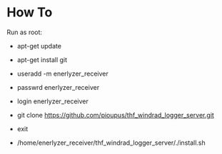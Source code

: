 # How To

Run as root:
- apt-get update
- apt-get install git
- useradd -m enerlyzer_receiver
- passwrd enerlyzer_receiver
- login enerlyzer_receiver

- git clone https://github.com/pioupus/thf_windrad_logger_server.git
- exit

- /home/enerlyzer_receiver/thf_windrad_logger_server/./install.sh

